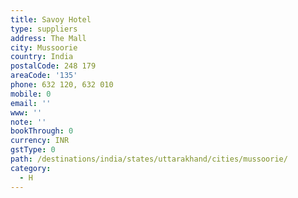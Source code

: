 ```yaml
---
title: Savoy Hotel
type: suppliers
address: The Mall
city: Mussoorie
country: India
postalCode: 248 179
areaCode: '135'
phone: 632 120, 632 010
mobile: 0
email: ''
www: ''
note: ''
bookThrough: 0
currency: INR
gstType: 0
path: /destinations/india/states/uttarakhand/cities/mussoorie/
category:
  - H
---
```


